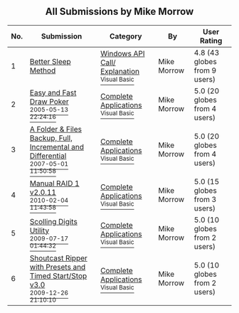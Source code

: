 ﻿<div align="center">

## All Submissions by Mike Morrow

</div>

No.  | Submission | Category | By   | User Rating
---- | ---------- | -------- | ---- | -----------
1 | [Better Sleep Method<br />](https://github.com/Planet-Source-Code/mike-morrow-better-sleep-method__1-27347) | [Windows API Call/ Explanation<br /><sup>Visual Basic</sup>](../ByCategory/windows-api-call-explanation__1-39.md) | Mike Morrow | 4.8 (43 globes from 9 users)
2 | [Easy and Fast Draw Poker<br /><sup>2005-05-13 22:24:16</sup>](https://github.com/Planet-Source-Code/mike-morrow-easy-and-fast-draw-poker__1-60163) | [Complete Applications<br /><sup>Visual Basic</sup>](../ByCategory/complete-applications__1-27.md) | Mike Morrow | 5.0 (20 globes from 4 users)
3 | [A Folder &amp; Files Backup, Full, Incremental and Differential<br /><sup>2007-05-01 11:50:58</sup>](https://github.com/Planet-Source-Code/mike-morrow-a-folder-amp-files-backup-full-incremental-and-differential__1-67870) | [Complete Applications<br /><sup>Visual Basic</sup>](../ByCategory/complete-applications__1-27.md) | Mike Morrow | 5.0 (20 globes from 4 users)
4 | [Manual RAID 1  v2\.0\.11<br /><sup>2010-02-04 11:43:58</sup>](https://github.com/Planet-Source-Code/mike-morrow-manual-raid-1-v2-0-11__1-72826) | [Complete Applications<br /><sup>Visual Basic</sup>](../ByCategory/complete-applications__1-27.md) | Mike Morrow | 5.0 (15 globes from 3 users)
5 | [Scolling Digits Utility<br /><sup>2009-07-17 01:44:32</sup>](https://github.com/Planet-Source-Code/mike-morrow-scolling-digits-utility__1-72286) | [Complete Applications<br /><sup>Visual Basic</sup>](../ByCategory/complete-applications__1-27.md) | Mike Morrow | 5.0 (10 globes from 2 users)
6 | [Shoutcast Ripper with Presets and Timed Start/Stop v3\.0<br /><sup>2009-12-26 21:10:10</sup>](https://github.com/Planet-Source-Code/mike-morrow-shoutcast-ripper-with-presets-and-timed-start-stop-v3-0__1-72584) | [Complete Applications<br /><sup>Visual Basic</sup>](../ByCategory/complete-applications__1-27.md) | Mike Morrow | 5.0 (10 globes from 2 users)
